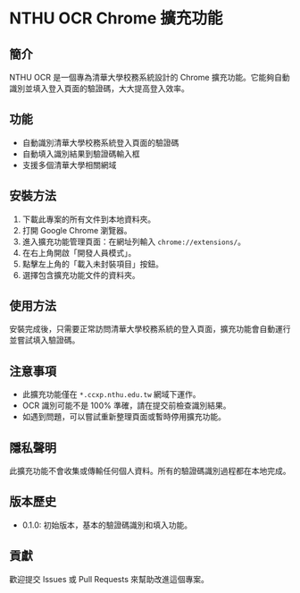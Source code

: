 # NTHU OCR Chrome 擴充功能

## 簡介

NTHU OCR 是一個專為清華大學校務系統設計的 Chrome 擴充功能。它能夠自動識別並填入登入頁面的驗證碼，大大提高登入效率。

## 功能

- 自動識別清華大學校務系統登入頁面的驗證碼
- 自動填入識別結果到驗證碼輸入框
- 支援多個清華大學相關網域

## 安裝方法

1. 下載此專案的所有文件到本地資料夾。
2. 打開 Google Chrome 瀏覽器。
3. 進入擴充功能管理頁面：在網址列輸入 `chrome://extensions/`。
4. 在右上角開啟「開發人員模式」。
5. 點擊左上角的「載入未封裝項目」按鈕。
6. 選擇包含擴充功能文件的資料夾。

## 使用方法

安裝完成後，只需要正常訪問清華大學校務系統的登入頁面，擴充功能會自動運行並嘗試填入驗證碼。

## 注意事項

- 此擴充功能僅在 `*.ccxp.nthu.edu.tw` 網域下運作。
- OCR 識別可能不是 100% 準確，請在提交前檢查識別結果。
- 如遇到問題，可以嘗試重新整理頁面或暫時停用擴充功能。

## 隱私聲明

此擴充功能不會收集或傳輸任何個人資料。所有的驗證碼識別過程都在本地完成。

## 版本歷史

- 0.1.0: 初始版本，基本的驗證碼識別和填入功能。

## 貢獻

歡迎提交 Issues 或 Pull Requests 來幫助改進這個專案。
